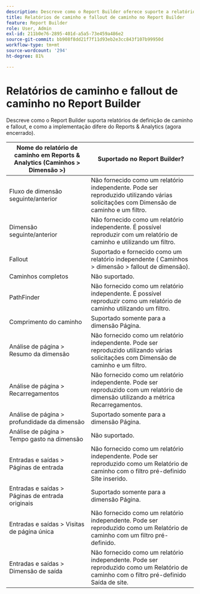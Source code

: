 ```yaml
---
description: Descreve como o Report Builder oferece suporte a relatórios de definição de caminho e fallout, e como a implementação difere de Reports & Analytics.
title: Relatórios de caminho e fallout de caminho no Report Builder
feature: Report Builder
role: User, Admin
exl-id: 211b0e76-2895-401d-a5a5-73e459a486e2
source-git-commit: bb908f8dd21f7f11d93eb2e3cc843f107b99950d
workflow-type: tm+mt
source-wordcount: '294'
ht-degree: 81%

---
```


# Relatórios de caminho e fallout de caminho no Report Builder

Descreve como o Report Builder suporta relatórios de definição de caminho e fallout, e como a implementação difere do Reports &amp; Analytics (agora encerrado).

| Nome do relatório de caminho em Reports &amp; Analytics (Caminhos > Dimensão >) | Suportado no Report Builder? |
|--- |--- |
| Fluxo de dimensão seguinte/anterior | Não fornecido como um relatório independente. Pode ser reproduzido utilizando várias solicitações com Dimensão de caminho e um filtro. |
| Dimensão seguinte/anterior | Não fornecido como um relatório independente. É possível reproduzir com um relatório de caminho e utilizando um filtro. |
| Fallout | Suportado e fornecido como um relatório independente ( Caminhos > dimensão > fallout de dimensão). |
| Caminhos completos | Não suportado. |
| PathFinder | Não fornecido como um relatório independente. É possível reproduzir como um relatório de caminho utilizando um filtro. |
| Comprimento do caminho | Suportado somente para a dimensão Página. |
| Análise de página > Resumo da dimensão | Não fornecido como um relatório independente. Pode ser reproduzido utilizando várias solicitações com Dimensão de caminho e um filtro. |
| Análise de página > Recarregamentos | Não fornecido como um relatório independente. Pode ser reproduzido com um relatório de dimensão utilizando a métrica Recarregamentos. |
| Análise de página > profundidade da dimensão | Suportado somente para a dimensão Página. |
| Análise de página > Tempo gasto na dimensão | Não suportado. |
| Entradas e saídas > Páginas de entrada | Não fornecido como um relatório independente. Pode ser reproduzido como um Relatório de caminho com o filtro pré-definido Site inserido. |
| Entradas e saídas > Páginas de entrada originais | Suportado somente para a dimensão Página. |
| Entradas e saídas > Visitas de página única | Não fornecido como um relatório independente. Pode ser reproduzido como um Relatório de caminho com um filtro pré-definido. |
| Entradas e saídas > Dimensão de saída | Não fornecido como um relatório independente. Pode ser reproduzido como um Relatório de caminho com o filtro pré-definido Saída de site. |
